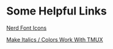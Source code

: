 # Some Helpful Links

[Nerd Font Icons](https://www.nerdfonts.com/cheat-sheet)

[Make Italics / Colors Work With TMUX](https://medium.com/@dubistkomisch/how-to-actually-get-italics-and-true-colour-to-work-in-iterm-tmux-vim-9ebe55ebc2be)
